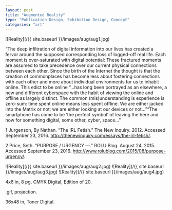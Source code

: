 ```yaml
---
layout: post
title: "Augmented Reality"
type: "Publication Design, Exhibition Design, Concept"
categories: "art"
---
```


![Reality](/{{ site.baseurl }}/images/aug/aug1.jpg)

“The deep infiltration of digital information into our lives has created a fervor around the supposed corresponding loss of logged-off real life. Each moment is over-saturated with digital potential:
These fractured moments are assumed to take precedence over our current physical connections between each other. Since the birth of the Internet the thought is that the creation of commonplaces has become less about fostering connections with each other and more about individual environments for us to inhabit online. This edict to be online “...has long been portrayed as an elsewhere, a new and different cyberspace with the habit of viewing the online and offline as largely distinct. The common (mis)understanding is experience is zero-sum: time spent online means less spent offline. We are either jacked into the Matrix or not; we are either looking at our devices or not...”“The smartphone has come to be ‘the perfect symbol’ of leaving the here and now for something digital, some other, cyber, space…”

1 Jurgenson, By Nathan. “The IRL Fetish.” The New Inquiry. 2012. Accessed September 23, 2016. http://thenewinquiry.com/essays/the-irl-fetish/.

2 Price, Seth. “PURPOSE / URGENCY —.” ROLU Blog. August 24, 2015. Accessed September 23, 2016. http://www.rolublog.com/2015/08/purpose-urgency/.


![Reality](/{{ site.baseurl }}/images/aug/aug2.jpg)
![Reality](/{{ site.baseurl }}/images/aug/aug3.jpg)
![Reality](/{{ site.baseurl }}/images/aug/aug4.jpg)

4x6 in,  8 pg. CMYK Digital, Edition of 20.

.gif, projection.

36x48 in, Toner Digital.
